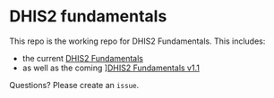 # DHIS2 fundamentals

This repo is the working repo for DHIS2 Fundamentals. This includes:

* the current [DHIS2 Fundamentals](https://studio.academy.dhis2.org/course/HISP/DHIS2_Level1/2015_Q1)
* as well as the coming ][DHIS2 Fundamentals v1.1](https://studio.academy.dhis2.org/course/course-v1:HISP+D2EVENTS100+Q2_2020)

Questions? Please create an `issue`.
